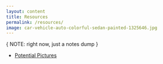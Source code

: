 ```yaml
---
layout: content
title: Resources
permalink: /resources/
image: car-vehicle-auto-colorful-sedan-painted-1325646.jpg
---
```


{ NOTE: right now, just a notes dump }

- [Potential Pictures](../pix)
